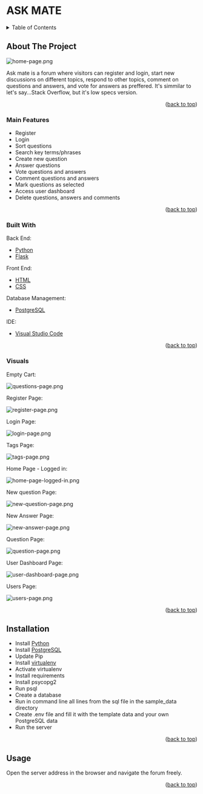 <div id="top"></div>

# ASK MATE

<!-- TABLE OF CONTENTS -->
<details>
  <summary>Table of Contents</summary>
  <ol>
    <li>
      <a href="#about-the-project">About The Project</a>
      <ul>
        <li><a href="#main-features">Main Features</a></li>
        <li><a href="#built-with">Built With</a></li>
        <li><a href="#visuals">Visuals</a></li>
      </ul>
    </li>
    <li><a href="#installation">Installation</a></li>
    <li><a href="#usage">Usage</a></li>
  </ol>
</details>



<!-- ABOUT THE PROJECT -->
## About The Project

![home-page.png][home-page]

Ask mate is a forum where visitors can register and login, start new discussions on different topics, respond to other topics, comment on questions and answers, and vote for answers as preffered. It's simmilar to let's say...Stack Overflow, but it's low specs version.

<p align="right">(<a href="#top">back to top</a>)</p>


### Main Features

- Register
- Login
- Sort questions
- Search key terms/phrases
- Create new question
- Answer questions
- Vote questions and answers
- Comment questions and answers
- Mark questions as selected
- Access user dashboard
- Delete questions, answers and comments

<p align="right">(<a href="#top">back to top</a>)</p>

### Built With

Back End:
* [Python][python]
* [Flask][flask]

Front End:
* [HTML][html]
* [CSS][css]

Database Management:
* [PostgreSQL][postgres]

IDE:
* [Visual Studio Code][visual-studio-code]

<p align="right">(<a href="#top">back to top</a>)</p>



### Visuals

Empty Cart:

![questions-page.png][questions-page]

Register Page:

![register-page.png][register-page]

Login Page:

![login-page.png][login-page]

Tags Page:

![tags-page.png][tags-page]

Home Page - Logged in:

![home-page-logged-in.png][home-page-logged-in]

New question Page:

![new-question-page.png][new-question-page]

New Answer Page:

![new-answer-page.png][new-answer-page]

Question Page:

![question-page.png][question-page]

User Dashboard Page:

![user-dashboard-page.png][user-dashboard-page]

Users Page:

![users-page.png][users-page]

<p align="right">(<a href="#top">back to top</a>)</p>



## Installation

- Install [Python][python]
- Install [PostgreSQL][postgres]
- Update Pip
- Install [virtualenv][virtualenv]
- Activate virtualenv
- Install requirements
- Install psycopg2
- Run psql
- Create a database
- Run in command line all lines from the sql file in the sample_data directory
- Create .env file and fill it with the template data and your own PostgreSQL data
- Run the server

<p align="right">(<a href="#top">back to top</a>)</p>



<!-- USAGE EXAMPLES -->
## Usage

Open the server address in the browser and navigate the forum freely.

<p align="right">(<a href="#top">back to top</a>)</p>


<!-- MARKDOWN LINKS & IMAGES -->
[postgres]: https://www.postgresql.org/
[python]: https://www.python.org/
[flask]: https://flask.palletsprojects.com/en/2.0.x/
[html]: https://html.com/
[css]: https://www.w3.org/Style/CSS/Overview.en.html
[visual-studio-code]: https://code.visualstudio.com/
[virtualenv]: https://pypi.org/project/virtualenv/


[home-page]: images/captures/home-page.png
[questions-page]: images/captures/questions-page.png
[register-page]: images/captures/register-details.png
[login-page]: images/captures/login-page.png
[tags-page]: images/captures/tags-page.png
[home-page-logged-in]: images/captures/home-page-logged-in.png
[new-question-page]: images/captures/new-question-page.png
[new-answer-page]: images/captures/new-answer-page.png
[question-page]: images/captures/question-page.png
[user-dashboard-page]: images/captures/user-dashboard-page.png
[users-page]: images/captures/users-page.png

